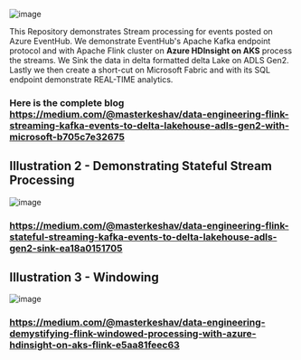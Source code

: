 ![image](https://github.com/keshavksingh/FlinkKafkaDelta/assets/41631964/27a9b9ee-3eb2-478c-8ab8-72da087698f0)

This Repository demonstrates Stream processing for events posted on Azure EventHub. We demonstrate EventHub's Apache Kafka endpoint protocol and with Apache Flink cluster on **Azure HDInsight on AKS** process the streams. We Sink the data in delta formatted delta Lake on ADLS Gen2. Lastly we then create a short-cut on Microsoft Fabric and with its SQL endpoint demonstrate REAL-TIME analytics.

### Here is the complete blog https://medium.com/@masterkeshav/data-engineering-flink-streaming-kafka-events-to-delta-lakehouse-adls-gen2-with-microsoft-b705c7e32675

## Illustration 2  - Demonstrating Stateful Stream Processing
![image](https://github.com/keshavksingh/FlinkKafkaDelta/assets/41631964/6265ab0c-3e86-4290-9879-f1128aa209a8)
### https://medium.com/@masterkeshav/data-engineering-flink-stateful-streaming-kafka-events-to-delta-lakehouse-adls-gen2-sink-ea18a0151705

## Illustration 3 - Windowing
![image](https://github.com/keshavksingh/FlinkKafkaDelta/assets/41631964/96e3c039-8f75-46c4-9317-4c7df88d7abe)
### https://medium.com/@masterkeshav/data-engineering-demystifying-flink-windowed-processing-with-azure-hdinsight-on-aks-flink-e5aa81feec63

